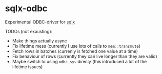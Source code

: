 # sqlx-odbc

Experimental ODBC-driver for [sqlx](https://github.com/launchbadge/sqlx)

TODOs (not exausting):

- Make things actually async
- Fix lifetime mess (currently I use lots of calls to `mem::transmute`)
- Fetch rows in batches (currenly is fetched one value at a time)
- Fix behaviour of rows (currently they can live longer than they are valid)
- Maybe switch to using `odbc_sys` direcly (this introduced a lot of the lifetime issues)

